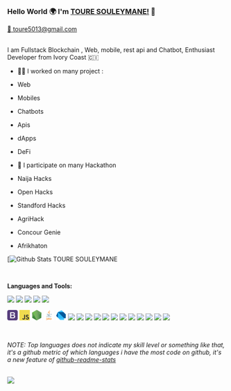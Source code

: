 ### Hello World 🌍 I'm [TOURE SOULEYMANE!](https://github.com/toure5013) 👋

<a href="mailto:toure5013@gmail.com">
   📧 toure5013@gmail.com
</a> 

<br />
<br />

I am Fullstack Blockchain , Web, mobile, rest api and Chatbot, Enthusiast Developer from Ivory Coast 🇨🇮

- 👨‍💻 I worked on many project : 
- Web
- Mobiles
- Chatbots
- Apis
- dApps
- DeFi


- 🥇 I participate on many Hackathon
- Naija Hacks
- Open Hacks
- Standford Hacks
- AgriHack
- Concour Genie
- Afrikhaton

<!-- <img align="center" src="https://github-readme-stats.vercel.app/api?username=SOULEYMANE&show_icons=true&include_all_commits=true&theme=algolia" alt="Anurag's github stats"/> -->

[![Github Stats TOURE SOULEYMANE](https://github-readme-stats.vercel.app/api?username=toure5013&show_icons=true&include_all_commits=true&theme=algolia)


<br/>

**Languages and Tools:**

<code><img height="24px" src="https://hardhat.org/assets/img/Hardhat-logo.652a7049.svg"></code>
<code><img height="24px" src="https://inceptum-stor.icons8.com/yXEWLRxaFke7/400px-Solidity.png"></code>
<code><img height="24px" src="https://www.trufflesuite.com/img/homepage-hero-sept2021.svg"></code>
<code><img height="24px" src="https://repository-images.githubusercontent.com/24655114/c71c5800-6a8c-11e9-9117-8ec357c9f69e"></code>
<code><img height="24px" src="https://esp.ethereum.foundation/static/f8b753af4c23eb1e1c0896b62a37de8a/69585/ethers-js.png"></code>

<code><img height="24px" src="https://raw.githubusercontent.com/github/explore/80688e429a7d4ef2fca1e82350fe8e3517d3494d/topics/bootstrap/bootstrap.png"></code>
<code><img height="24px" src="https://raw.githubusercontent.com/github/explore/80688e429a7d4ef2fca1e82350fe8e3517d3494d/topics/javascript/javascript.png"></code>
<code><img height="24px" src="https://raw.githubusercontent.com/github/explore/80688e429a7d4ef2fca1e82350fe8e3517d3494d/topics/nodejs/nodejs.png"></code>
<code><img height="24px" src="https://raw.githubusercontent.com/github/explore/80688e429a7d4ef2fca1e82350fe8e3517d3494d/topics/java/java.png"></code>
<code><img height="24px" src="https://raw.githubusercontent.com/github/explore/80688e429a7d4ef2fca1e82350fe8e3517d3494d/topics/dart/dart.png"></code>
<code><img height="24px" src="./assets/docker.png"></code>
<code><img height="24px" src="./assets/flutter.png"></code>
<code><img height="24px" src="./assets/adonis.svg"></code>
<code><img height="24px" src="./assets/mongo.png"></code>
<code><img height="24px" src="./assets/mysql.png"></code>
<code><img height="24px" src="./assets/chat-bot.png"></code>
<code><img height="24px" src="./assets/caprover.png"></code>
<code><img height="24px" src="./assets/el_mg_cloug.png"></code>
<code><img height="24px" src="./assets/vue.png"></code>
<code><img height="24px" src="./assets/angular-logo.png"></code>
<code><img height="24px" src="./assets/python.png"></code>
<code><img height="24px" src="./assets/typescript.png"></code>

<br/>

*NOTE: Top languages does not indicate my skill level or something like that, it's a github metric of which languages i have the most code on github, it's a new feature of [github-readme-stats](https://github.com/toure5013/github-readme-stats)*

<br/>

<img align="left" src="https://github-readme-stats.vercel.app/api/top-langs/?username=toure5013&layout=compact&theme=algolia"/>
